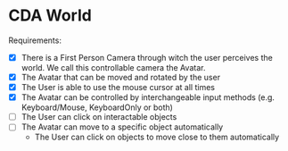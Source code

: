 # CDA World

Requirements:

- [x] There is a First Person Camera through witch the user perceives the world. We call this controllable camera the Avatar.
- [x] The Avatar that can be moved and rotated by the user
- [x] The User is able to use the mouse cursor at all times
- [x] The Avatar can be controlled by interchangeable input methods (e.g. Keyboard/Mouse, KeyboardOnly or both)
- [ ] The User can click on interactable objects
- [ ] The Avatar can move to a specific object automatically
    - The User can click on objects to move close to them automatically